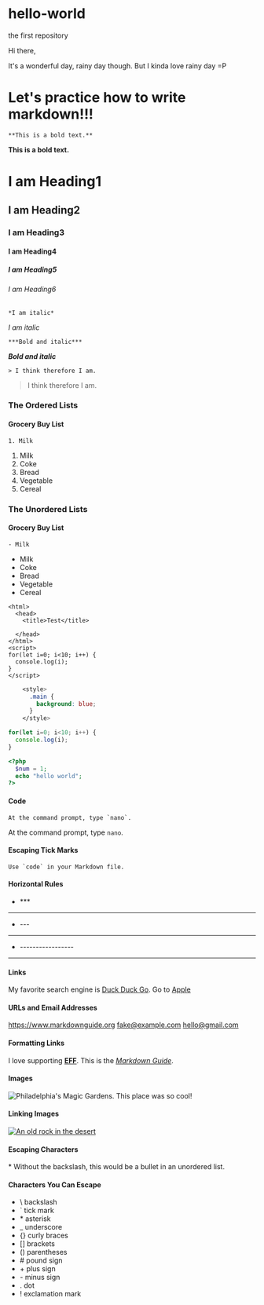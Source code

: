 # hello-world
the first repository

Hi there,

It's a wonderful day, rainy day though.
But I kinda love rainy day =P

# Let's practice how to write markdown!!!
~~~
**This is a bold text.**
~~~
**This is a bold text.**

# I am Heading1
## I am Heading2
### I am Heading3
#### I am Heading4
##### I am Heading5
###### I am Heading6
~~~
*I am italic*
~~~
*I am italic*
~~~
***Bold and italic***
~~~
***Bold and italic***
~~~
> I think therefore I am.
~~~
> I think therefore I am.

### The Ordered Lists

#### Grocery Buy List
~~~
1. Milk
~~~
1. Milk
2. Coke
3. Bread
4. Vegetable
5. Cereal


### The Unordered Lists

#### Grocery Buy List
~~~
- Milk
~~~
- Milk
- Coke
- Bread
- Vegetable
- Cereal

~~~
<html>
  <head> 
    <title>Test</title>
    
  </head>
</html>
<script>
for(let i=0; i<10; i++) {
  console.log(i);
}
</script>
~~~
```css
    <style>
      .main {
        background: blue;
      }
    </style>
```
```js
for(let i=0; i<10; i++) {
  console.log(i);
}
```
```php
<?php
  $num = 1;
  echo "hello world";
?>
```

#### Code
~~~
At the command prompt, type `nano`.
~~~
At the command prompt, type `nano`.


#### Escaping Tick Marks
``Use `code` in your Markdown file.``

#### Horizontal Rules
- \*\*\*
***
- \-\-\-
---
- \-\-\-\-\-\-\-\-\-\-\-\-\-\-\-\-\-
-----------------

#### Links
My favorite search engine is [Duck Duck Go](https://duckduckgo.com).
Go to [Apple](http://apple.com)

#### URLs and Email Addresses
<https://www.markdownguide.org>
<fake@example.com>
<hello@gmail.com>

#### Formatting Links
I love supporting **[EFF](https://eff.org)**.
This is the *[Markdown Guide](https://www.markdownguide.org)*.

#### Images
![Philadelphia's Magic Gardens. This place was so cool!](/assets/images/philly-magic-gardens.jpg "Philadelphia's Magic Gardens")

#### Linking Images
[![An old rock in the desert](/assets/images/shiprock.jpg "Shiprock, New Mexico by Beau Rogers")](https://www.flickr.com/photos/beaurogers/31833779864/in/photolist-Qv3rFw-34mt9F-a9Cmfy-5Ha3Zi-9msKdv-o3hgjr-hWpUte-4WMsJ1-KUQ8N-deshUb-vssBD-6CQci6-8AFCiD-zsJWT-nNfsgB-dPDwZJ-bn9JGn-5HtSXY-6CUhAL-a4UTXB-ugPum-KUPSo-fBLNm-6CUmpy-4WMsc9-8a7D3T-83KJev-6CQ2bK-nNusHJ-a78rQH-nw3NvT-7aq2qf-8wwBso-3nNceh-ugSKP-4mh4kh-bbeeqH-a7biME-q3PtTf-brFpgb-cg38zw-bXMZc-nJPELD-f58Lmo-bXMYG-bz8AAi-bxNtNT-bXMYi-bXMY6-bXMYv)

#### Escaping Characters
\* Without the backslash, this would be a bullet in an unordered list.

#### Characters You Can Escape
- \\    backslash <br>
- \`    tick mark <br>
- \*    asterisk <br>
- \_    underscore <br>
- \{\}  curly braces <br>
- \[\]  brackets <br>
- \(\)  parentheses <br>
- \#    pound sign <br>
- \+    plus sign <br>
- \-    minus sign <br>
- \.    dot <br>
- \!    exclamation mark <br>

